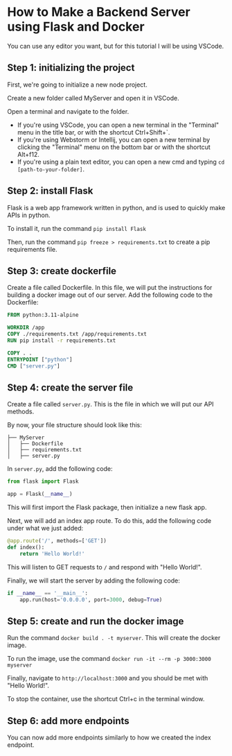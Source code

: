 # How to Make a Backend Server using Flask and Docker
You can use any editor you want, but for this tutorial I will be using VSCode.

## Step 1: initializing the project
First, we're going to initialize a new node project.

Create a new folder called MyServer and open it in VSCode.

Open a terminal and navigate to the folder.
* If you're using VSCode, you can open a new terminal in the "Terminal" menu in the title bar, or with the shortcut Ctrl+Shift+`.
* If you're using Webstorm or Intellij, you can open a new terminal by clicking the "Terminal" menu on the bottom bar or with the shortcut Alt+f12.
* If you're using a plain text editor, you can open a new cmd and typing `cd [path-to-your-folder]`.

## Step 2: install Flask
Flask is a web app framework written in python, and is used to quickly make APIs in python.

To install it, run the command `pip install Flask`

Then, run the command `pip freeze > requirements.txt` to create a pip requirements file.

## Step 3: create dockerfile
Create a file called Dockerfile. In this file, we will put the instructions for building a docker image out of our server. Add the following code to the Dockerfile:
```dockerfile
FROM python:3.11-alpine

WORKDIR /app
COPY ./requirements.txt /app/requirements.txt
RUN pip install -r requirements.txt

COPY . .
ENTRYPOINT ["python"]
CMD ["server.py"]
```

## Step 4: create the server file
Create a file called `server.py`. This is the file in which we will put our API methods.

By now, your file structure should look like this:
```
├── MyServer
│   ├── Dockerfile
│   ├── requirements.txt
│   ├── server.py
```

In `server.py`, add the following code:
```py
from flask import Flask

app = Flask(__name__)
```

This will first import the Flask package, then initialize a new flask app.

Next, we will add an index app route. To do this, add the following code under what we just added:
```py
@app.route('/', methods=['GET'])
def index():
    return 'Hello World!'
```
This will listen to GET requests to `/` and respond with "Hello World!".

Finally, we will start the server by adding the following code:
```py
if __name__ == '__main__':
    app.run(host='0.0.0.0', port=3000, debug=True)
```
## Step 5: create and run the docker image
Run the command `docker build . -t myserver`. This will create the docker image.

To run the image, use the command `docker run -it --rm -p 3000:3000 myserver`

Finally, navigate to `http://localhost:3000` and you should be met with "Hello World!".

To stop the container, use the shortcut Ctrl+c in the terminal window.

## Step 6: add more endpoints
You can now add more endpoints similarly to how we created the index endpoint.